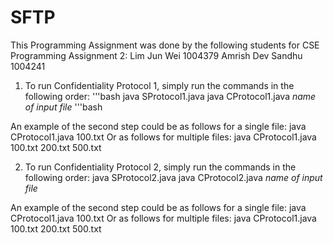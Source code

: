 # SFTP

This Programming Assignment was done by the following students for CSE Programming Assignment 2:
Lim Jun Wei 1004379
Amrish Dev Sandhu 1004241


1. To run Confidentiality Protocol 1, simply run the commands in the following order: 
'''bash
java SProtocol1.java
java CProtocol1.java *name of input file*
'''bash

An example of the second step could be as follows for a single file:
java CProtocol1.java 100.txt
Or as follows for multiple files: 
java CProtocol1.java 100.txt 200.txt 500.txt

2. To run Confidentiality Protocol 2, simply run the commands in the following order: 
java SProtocol2.java
java CProtocol2.java *name of input file*

An example of the second step could be as follows for a single file:
java CProtocol1.java 100.txt
Or as follows for multiple files: 
java CProtocol1.java 100.txt 200.txt 500.txt


